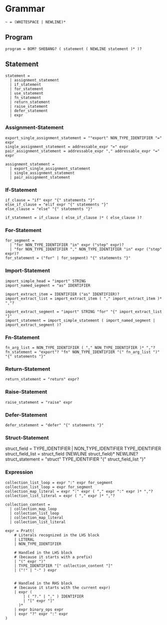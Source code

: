 # Grammar

```
~ = (WHITESPACE | NEWLINE)*
```

## Program

```
program = BOM? SHEBANG? ( statement ( NEWLINE statement )* )?
```

## Statement

```
statement =
  | assignment_statement
  | if_statement
  | for_statement
  | use_statement
  | fn_statement
  | return_statement
  | raise_statement
  | defer_statement
  | expr
```

### Assignment-Statement

```
export_single_assignment_statement = ""export" NON_TYPE_IDENTIFIER "=" expr
single_assignment_statement = addressable_expr "=" expr
pair_assignment_statement = addressable_expr "," addressable_expr "=" expr

assignment_statement =
  | export_single_assignment_statement
  | single_assignment_statement
  | pair_assignment_statement
```

### If-Statement

```
if_clause = "if" expr "{" statements "}"
else_if_clause = "elif expr "{" statements "}"
else_clause = "else" "{" statements "}"

if_statement = if_clause ( else_if_clause )* ( else_clause )?
```

### For-Statement


```
for_segment = 
  | "for NON_TYPE_IDENTIFIER "in" expr ("step" expr)?
  | "for NON_TYPE_IDENTIFIER "," NON_TYPE_IDENTIFIER "in" expr ("step" expr)?
for_statement = ("for" | for_segment) "{" statements "}"
```

### Import-Statement

```
import_simple_head = "import" STRING
import_named_segment = "as" IDENTIFIER

import_extract_item = IDENTIFIER ("as" IDENTIFIER)?
import_extract_list = import_extract_item ( "," import_extract_item )* ","?

import_extract_segment = "import" STRING "for" "{" import_extract_list "}"
import_statement = import_simple_statement ( import_named_segment | import_extract_segment )?
```

### Fn-Statement

```
fn_arg_list = NON_TYPE_IDENTIFIER ( "," NON_TYPE_IDENTIFIER )* ","?
fn_statement = "export"? "fn" NON_TYPE_IDENTIFIER "(" fn_arg_list ")" "{" statements "}"
```

### Return-Statement

```
return_statement = "return" expr?
```

### Raise-Statement

```
raise_statement = "raise" expr
```

### Defer-Statement

```
defer_statement = "defer" "{" statements "}"
```

### Struct-Statement

struct_field = TYPE_IDENTIFIER | NON_TYPE_IDENTIFIER TYPE_IDENTIFIER
struct_field_list = struct_field (NEWLINE struct_field)* NEWLINE?
struct_statement = "struct" TYPE_IDENTIFIER "{" struct_field_list "}"

### Expression

```
collection_list_loop = expr ":" expr for_segment
collection_list_loop = expr for_segment
collection_map_literal = expr ":" expr ( "," expr ":" expr )* ","?
collection_list_literal = expr ( "," expr )* ","?

collection_content =
  | collection_map_loop
  | collection_list_loop
  | collection_map_literal
  | collection_list_literal

expr = Pratt(
    # Literals recognized in the LHS block
    | LITERAL
    | NON_TYPE_IDENTIFIER

    # Handled in the LHS block
    # (because it starts with a prefix)
    | "(" expr ")"
    | TYPE_IDENTIFIER "[" collection_content "]"
    | ("!" | "-" ) expr


    # Handled in the RHS block
    # (because it starts with the current expr)
    | expr (
        | ( "?." | "." ) IDENTIFIER
        | "[" expr "]"
      )*
    | expr binary_ops expr
    | expr "?" expr ":" expr
)
```
